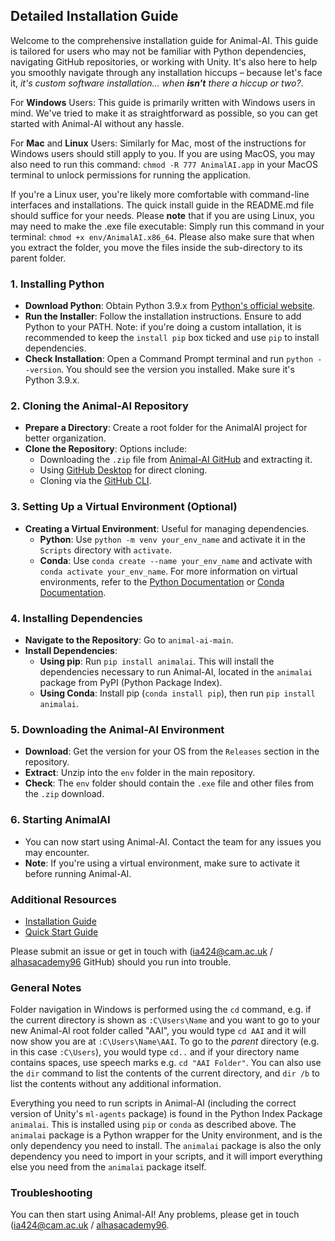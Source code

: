 ## Detailed Installation Guide

Welcome to the comprehensive installation guide for Animal-AI. This guide is tailored for users who may not be familiar with Python dependencies, navigating GitHub repositories, or working with Unity. It's also here to help you smoothly navigate through any installation hiccups – because let's face it, *it's custom software installation... when **isn't** there a hiccup or two?*.

For **Windows** Users:
This guide is primarily written with Windows users in mind. We've tried to make it as straightforward as possible, so you can get started with Animal-AI without any hassle.

For **Mac** and **Linux** Users:
Similarly for Mac, most of the instructions for Windows users should still apply to you. If you are using MacOS, you may also need to run this command: `chmod -R 777 AnimalAI.app` in your MacOS terminal to unlock permissions for running the application.

If you're a Linux user, you're likely more comfortable with command-line interfaces and installations. The quick install guide in the README.md file should suffice for your needs. Please **note** that if you are using Linux, you may need to make the .exe file executable: Simply run this command in your terminal: `chmod +x env/AnimalAI.x86_64`. Please also make sure that when you extract the folder, you move the files inside the sub-directory to its parent folder.


### 1. Installing Python
- **Download Python**: Obtain Python 3.9.x from [Python's official website](https://www.python.org/downloads/).
- **Run the Installer**: Follow the installation instructions. Ensure to add Python to your PATH. Note: if you're doing a custom intallation, it is recommended to keep the `install pip` box ticked and use `pip` to install dependencies. 
- **Check Installation**: Open a Command Prompt terminal and run `python --version`. You should see the version you installed. Make sure it's Python 3.9.x.

### 2. Cloning the Animal-AI Repository
- **Prepare a Directory**: Create a root folder for the AnimalAI project for better organization.
- **Clone the Repository**: Options include:
  - Downloading the `.zip` file from [Animal-AI GitHub](https://github.com/Kinds-of-Intelligence-CFI/animal-ai) and extracting it.
  - Using [GitHub Desktop](https://desktop.github.com/) for direct cloning.
  - Cloning via the [GitHub CLI](https://docs.github.com/en/github-cli/github-cli/about-github-cli).

### 3. Setting Up a Virtual Environment (Optional)
- **Creating a Virtual Environment**: Useful for managing dependencies.
  - **Python**: Use `python -m venv your_env_name` and activate it in the `Scripts` directory with `activate`.
  - **Conda**: Use `conda create --name your_env_name` and activate with `conda activate your_env_name`.
For more information on virtual environments, refer to the [Python Documentation](https://docs.python.org/3/tutorial/venv.html) or [Conda Documentation](https://docs.conda.io/projects/conda/en/latest/user-guide/tasks/manage-environments.html).

### 4. Installing Dependencies
- **Navigate to the Repository**: Go to `animal-ai-main`.
- **Install Dependencies**: 
  - **Using pip**: Run `pip install animalai`. This will install the dependencies necessary to run Animal-AI, located in the `animalai` package from PyPI (Python Package Index).
  - **Using Conda**: Install pip (`conda install pip`), then run `pip install animalai`.

### 5. Downloading the Animal-AI Environment
- **Download**: Get the version for your OS from the `Releases` section in the repository.
- **Extract**: Unzip into the `env` folder in the main repository.
- **Check**: The `env` folder should contain the `.exe` file and other files from the `.zip` download.

### 6. Starting AnimalAI
- You can now start using Animal-AI. Contact the team for any issues you may encounter.
- **Note**: If you're using a virtual environment, make sure to activate it before running Animal-AI.

### Additional Resources
- [Installation Guide](https://github.com/Kinds-of-Intelligence-CFI/animal-ai/blob/main/docs/installationGuide.md)
- [Quick Start Guide](https://github.com/Kinds-of-Intelligence-CFI/animal-ai/blob/main/docs/quickStart.md)

Please submit an issue or get in touch with (ia424@cam.ac.uk / [alhasacademy96](https://github.com/alhasacademy96/) GitHub) should you run into trouble.

### General Notes
Folder navigation in Windows is performed using the `cd` command, e.g. if the current directory is shown as `:C\Users\Name` and you want to go to your new Animal-AI root folder called "AAI", you would type `cd AAI` and it will now show you are at `:C\Users\Name\AAI`. To go to the *parent* directory (e.g. in this case `:C\Users`), you would type `cd..` and if your directory name contains spaces, use speech marks e.g. `cd "AAI Folder"`. You can also use the `dir` command to list the contents of the current directory, and `dir /b` to list the contents without any additional information.

Everything you need to run scripts in Animal-AI (including the correct version of Unity's `ml-agents` package) is found in the Python Index Package `animalai`. This is installed using `pip` or `conda` as described above. The `animalai` package is a Python wrapper for the Unity environment, and is the only dependency you need to install. The `animalai` package is also the only dependency you need to import in your scripts, and it will import everything else you need from the `animalai` package itself.

### Troubleshooting
You can then start using Animal-AI! Any problems, please get in touch (ia424@cam.ac.uk / [alhasacademy96](https://github.com/alhasacademy96/).

